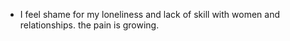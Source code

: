 - I feel shame for my loneliness and lack of skill with women and relationships. the pain is growing. 
